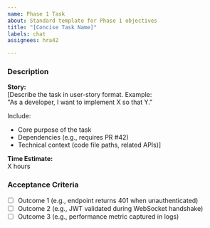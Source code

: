 ```yaml
---
name: Phase 1 Task
about: Standard template for Phase 1 objectives
title: "[Concise Task Name]"
labels: chat
assignees: hra42

---
```


### **Description**
**Story:**  
[Describe the task in user-story format. Example:  
"As a developer, I want to implement X so that Y."

Include:
- Core purpose of the task
- Dependencies (e.g., requires PR #42)
- Technical context (code file paths, related APIs)]

**Time Estimate:**  
X hours

### **Acceptance Criteria**
- [ ] Outcome 1 (e.g., endpoint returns 401 when unauthenticated)
- [ ] Outcome 2 (e.g., JWT validated during WebSocket handshake)
- [ ] Outcome 3 (e.g., performance metric captured in logs)
